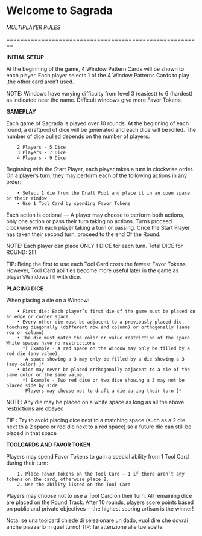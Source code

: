 # Welcome to Sagrada

*MULTIPLAYER RULES*

========================================================

**INITIAL SETUP**

At the beginning of the game, 4 Window Pattern Cards will be shown to each player.
Each player selects 1 of the 4 Window Patterns Cards to play ,the other card aren’t used.

NOTE: Windows have varying difficulty from level 3 (easiest) to 6 (hardest) as indicated near the name. Difficult windows give more Favor Tokens.

**GAMEPLAY**

Each game of Sagrada is played over 10 rounds.
At the beginning of each round, a draftpool of dice will be generated and each dice will be rolled.
The number of dice pulled depends on the number of players:

        2 Players - 5 Dice
        3 Players - 7 Dice
        4 Players - 9 Dice

Beginning with the Start Player, each player takes a turn in clockwise order.
On a player’s turn, they may perform each of the following actions in any order:

        • Select 1 die from the Draft Pool and place it in an open space on their Window
        • Use 1 Tool Card by spending Favor Tokens

Each action is optional — A player may choose to perform both actions, only one action or pass their turn taking no actions.
Turns proceed clockwise with each player taking a turn or passing.
Once the Start Player has taken their second turn, proceed to the end Of the Round.


NOTE: Each player can place ONLY 1 DICE for each turn. Total DICE for ROUND: 2!!!

TIP: Being the first to use each Tool Card costs the fewest Favor Tokens.
However, Tool Card abilities become more useful later in the game as player’sWindows fill with dice.

**PLACING DICE**

When placing a die on a Window:

        • First die: Each player’s first die of the game must be placed on an edge or corner space
        • Every other die must be adjacent to a previously placed die, touching diagonally (different row and column) or orthogonally (same row or column)
        • The die must match the color or value restriction of the space. White spaces have no restrictions
          *[ Example - A red space on the window may only be filled by a red die (any value).
           A space showing a 3 may only be filled by a die showing a 3 (any color) ]*
        • Dice may never be placed orthogonally adjacent to a die of the same color or the same value.
          *[ Example - Two red dice or two dice showing a 3 may not be placed side by side
           Players may choose not to draft a die during their turn ]*


NOTE: Any die may be placed on a white space as long as all the above restrictions are obeyed

TIP : Try to avoid placing dice next to a matching space (such as a 2 die next to a 2 space or red die next to a red space)
so a future die can still be placed in that space

**TOOLCARDS AND FAVOR TOKEN**

Players may spend Favor Tokens to gain a special ability from 1 Tool Card during their turn:

        1. Place Favor Tokens on the Tool Card — 1 if there aren’t any tokens on the card, otherwise place 2.
        2. Use the ability listed on the Tool Card

Players may choose not to use a Tool Card on their turn.
All remaining dice are placed on the Round Track.
After 10 rounds, players score points based on public and private objectives —the highest scoring artisan is the winner!


Nota: se una toolcard chiede di selezionare un dado, vuol dire che dovrai anche piazzarlo in quel turno!
TIP: fai attenzione alle tue scelte


